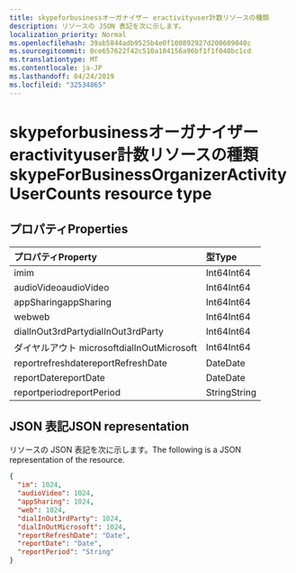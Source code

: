 ```yaml
---
title: skypeforbusinessオーガナイザー eractivityuser計数リソースの種類
description: リソースの JSON 表記を次に示します。
localization_priority: Normal
ms.openlocfilehash: 39ab5844adb9525b4e0f100892927d200609040c
ms.sourcegitcommit: 0ce657622f42c510a104156a96bf1f1f040bc1cd
ms.translationtype: MT
ms.contentlocale: ja-JP
ms.lasthandoff: 04/24/2019
ms.locfileid: "32534865"
---
```

# <a name="skypeforbusinessorganizeractivityusercounts-resource-type"></a><span data-ttu-id="1061a-103">skypeforbusinessオーガナイザー eractivityuser計数リソースの種類</span><span class="sxs-lookup"><span data-stu-id="1061a-103">skypeForBusinessOrganizerActivityUserCounts resource type</span></span>

## <a name="properties"></a><span data-ttu-id="1061a-104">プロパティ</span><span class="sxs-lookup"><span data-stu-id="1061a-104">Properties</span></span>

| <span data-ttu-id="1061a-105">プロパティ</span><span class="sxs-lookup"><span data-stu-id="1061a-105">Property</span></span>           | <span data-ttu-id="1061a-106">型</span><span class="sxs-lookup"><span data-stu-id="1061a-106">Type</span></span>   |
| :----------------- | :----- |
| <span data-ttu-id="1061a-107">im</span><span class="sxs-lookup"><span data-stu-id="1061a-107">im</span></span>                 | <span data-ttu-id="1061a-108">Int64</span><span class="sxs-lookup"><span data-stu-id="1061a-108">Int64</span></span>  |
| <span data-ttu-id="1061a-109">audioVideo</span><span class="sxs-lookup"><span data-stu-id="1061a-109">audioVideo</span></span>         | <span data-ttu-id="1061a-110">Int64</span><span class="sxs-lookup"><span data-stu-id="1061a-110">Int64</span></span>  |
| <span data-ttu-id="1061a-111">appSharing</span><span class="sxs-lookup"><span data-stu-id="1061a-111">appSharing</span></span>         | <span data-ttu-id="1061a-112">Int64</span><span class="sxs-lookup"><span data-stu-id="1061a-112">Int64</span></span>  |
| <span data-ttu-id="1061a-113">web</span><span class="sxs-lookup"><span data-stu-id="1061a-113">web</span></span>                | <span data-ttu-id="1061a-114">Int64</span><span class="sxs-lookup"><span data-stu-id="1061a-114">Int64</span></span>  |
| <span data-ttu-id="1061a-115">dialInOut3rdParty</span><span class="sxs-lookup"><span data-stu-id="1061a-115">dialInOut3rdParty</span></span>  | <span data-ttu-id="1061a-116">Int64</span><span class="sxs-lookup"><span data-stu-id="1061a-116">Int64</span></span>  |
| <span data-ttu-id="1061a-117">ダイヤルアウト microsoft</span><span class="sxs-lookup"><span data-stu-id="1061a-117">dialInOutMicrosoft</span></span> | <span data-ttu-id="1061a-118">Int64</span><span class="sxs-lookup"><span data-stu-id="1061a-118">Int64</span></span>  |
| <span data-ttu-id="1061a-119">reportrefreshdate</span><span class="sxs-lookup"><span data-stu-id="1061a-119">reportRefreshDate</span></span>  | <span data-ttu-id="1061a-120">Date</span><span class="sxs-lookup"><span data-stu-id="1061a-120">Date</span></span>   |
| <span data-ttu-id="1061a-121">reportDate</span><span class="sxs-lookup"><span data-stu-id="1061a-121">reportDate</span></span>         | <span data-ttu-id="1061a-122">Date</span><span class="sxs-lookup"><span data-stu-id="1061a-122">Date</span></span>   |
| <span data-ttu-id="1061a-123">reportperiod</span><span class="sxs-lookup"><span data-stu-id="1061a-123">reportPeriod</span></span>       | <span data-ttu-id="1061a-124">String</span><span class="sxs-lookup"><span data-stu-id="1061a-124">String</span></span> |

## <a name="json-representation"></a><span data-ttu-id="1061a-125">JSON 表記</span><span class="sxs-lookup"><span data-stu-id="1061a-125">JSON representation</span></span>

<span data-ttu-id="1061a-126">リソースの JSON 表記を次に示します。</span><span class="sxs-lookup"><span data-stu-id="1061a-126">The following is a JSON representation of the resource.</span></span>

<!-- {
  "blockType": "resource",
  "@odata.type": "microsoft.graph.skypeForBusinessOrganizerActivityUserCounts"
} -->

```json
{
  "im": 1024, 
  "audioVideo": 1024, 
  "appSharing": 1024, 
  "web": 1024, 
  "dialInOut3rdParty": 1024, 
  "dialInOutMicrosoft": 1024, 
  "reportRefreshDate": "Date", 
  "reportDate": "Date", 
  "reportPeriod": "String"
}
```
